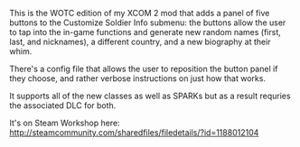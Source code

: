 This is the WOTC edition of my XCOM 2 mod that adds a panel of five buttons to the Customize Soldier Info submenu: the buttons allow the user to tap into the in-game functions and generate new random names (first, last, and nicknames), a different country, and a new biography at their whim.

There's a config file that allows the user to reposition the button panel if they choose, and rather verbose instructions on just how that works.

It supports all of the new classes as well as SPARKs but as a result requries the associated DLC for both.

It's on Steam Workshop here:
http://steamcommunity.com/sharedfiles/filedetails/?id=1188012104
